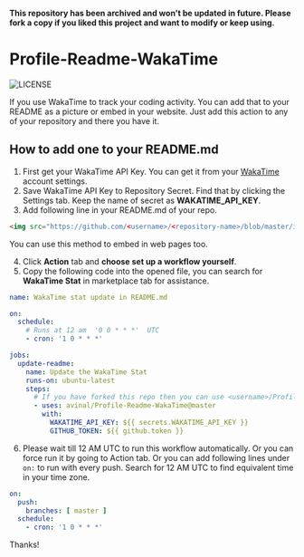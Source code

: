 **This repository has been archived and won't be updated in future. Please fork a copy if you liked this project and want to modify or keep using.**

# Profile-Readme-WakaTime
![LICENSE](https://img.shields.io/github/license/avinal/Profile-Readme-WakaTime?style=flat-square)

If you use WakaTime to track your coding activity. You can add that to your README as a picture or embed in your website. Just add this action to any of your repository and there you have it. 

## How to add one to your README.md
1. First get your WakaTime API Key. You can get it from your [WakaTime](https://wakatime.com) account settings. 
2. Save WakaTime API Key to Repository Secret. Find that by clicking the Settings tab. Keep the name of secret as **WAKATIME_API_KEY**.
3. Add following line in your README.md of your repo.
  ```html
  <img src="https://github.com/<username>/<repository-name>/blob/master/images/stat.svg" alt="Alternative Text"/>
  ```
  You can use this method to embed in web pages too. 
  
4. Click **Action** tab and **choose set up a workflow yourself**.
5. Copy the following code into the opened file, you can search for **WakaTime Stat** in marketplace tab for assistance.
```yml
name: WakaTime stat update in README.md

on:
  schedule:
    # Runs at 12 am  '0 0 * * *'  UTC
    - cron: '1 0 * * *'

jobs:
  update-readme:
    name: Update the WakaTime Stat
    runs-on: ubuntu-latest
    steps:
      # If you have forked this repo then you can use <username>/Profile-Readme-WakaTime@master
      - uses: avinal/Profile-Readme-WakaTime@master
        with:
          WAKATIME_API_KEY: ${{ secrets.WAKATIME_API_KEY }}
          GITHUB_TOKEN: ${{ github.token }}
```
6. Please wait till 12 AM UTC to run this workflow automatically. Or you can force run it by going to Action tab. Or you can add following lines under `on:` to run with every push. Search for 12 AM UTC to find equivalent time in your time zone. 
```yml
on:
  push:
    branches: [ master ]
  schedule:
    - cron: '1 0 * * *' 
```
Thanks!